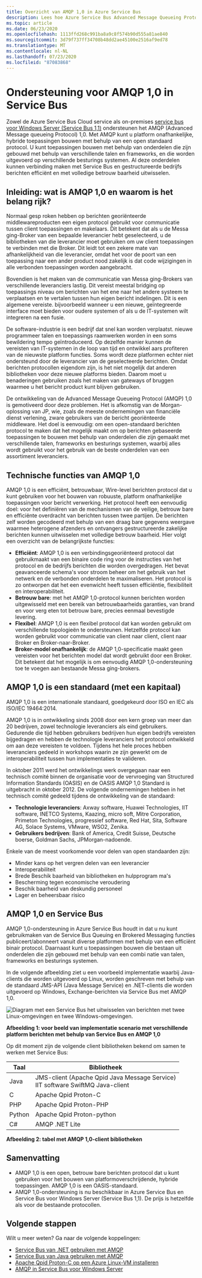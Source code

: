 ```yaml
---
title: Overzicht van AMQP 1,0 in Azure Service Bus
description: Lees hoe Azure Service Bus Advanced Message Queueing Protocol (AMQP) ondersteunt, een open standaard protocol.
ms.topic: article
ms.date: 06/23/2020
ms.openlocfilehash: 1113ffd268c991ba8a9c8f574b90d555a81ae840
ms.sourcegitcommit: 3d79f737ff34708b48dd2ae45100e2516af9ed78
ms.translationtype: MT
ms.contentlocale: nl-NL
ms.lasthandoff: 07/23/2020
ms.locfileid: "87083868"
---
```

# <a name="amqp-10-support-in-service-bus"></a>Ondersteuning voor AMQP 1,0 in Service Bus
Zowel de Azure Service Bus Cloud service als on-premises [service bus voor Windows Server (Service Bus 1,1)](https://msdn.microsoft.com/library/dn282144.aspx) ondersteunen het AMQP (Advanced Message queueing Protocol) 1,0. Met AMQP kunt u platform onafhankelijke, hybride toepassingen bouwen met behulp van een open standaard protocol. U kunt toepassingen bouwen met behulp van onderdelen die zijn gebouwd met behulp van verschillende talen en frameworks, en die worden uitgevoerd op verschillende besturings systemen. Al deze onderdelen kunnen verbinding maken met Service Bus en gestructureerde bedrijfs berichten efficiënt en met volledige betrouw baarheid uitwisselen.

## <a name="introduction-what-is-amqp-10-and-why-is-it-important"></a>Inleiding: wat is AMQP 1,0 en waarom is het belang rijk?
Normaal gesp roken hebben op berichten georiënteerde middlewareproducten een eigen protocol gebruikt voor communicatie tussen client toepassingen en makelaars. Dit betekent dat als u de Messa ging-Broker van een bepaalde leverancier hebt geselecteerd, u de bibliotheken van die leverancier moet gebruiken om uw client toepassingen te verbinden met die Broker. Dit leidt tot een zekere mate van afhankelijkheid van die leverancier, omdat het voor de poort van een toepassing naar een ander product nood zakelijk is dat code wijzigingen in alle verbonden toepassingen worden aangebracht. 

Bovendien is het maken van de communicatie van Messa ging-Brokers van verschillende leveranciers lastig. Dit vereist meestal bridging op toepassings niveau om berichten van het ene naar het andere systeem te verplaatsen en te vertalen tussen hun eigen bericht indelingen. Dit is een algemene vereiste. bijvoorbeeld wanneer u een nieuwe, geïntegreerde interface moet bieden voor oudere systemen of als u de IT-systemen wilt integreren na een fusie.

De software-industrie is een bedrijf dat snel kan worden verplaatst. nieuwe programmeer talen en toepassings raamwerken worden in een soms bewildering tempo geïntroduceerd. Op dezelfde manier kunnen de vereisten van IT-systemen in de loop van tijd en ontwikkel aars profiteren van de nieuwste platform functies. Soms wordt deze platformen echter niet ondersteund door de leverancier van de geselecteerde berichten. Omdat berichten protocollen eigendom zijn, is het niet mogelijk dat anderen bibliotheken voor deze nieuwe platforms bieden. Daarom moet u benaderingen gebruiken zoals het maken van gateways of bruggen waarmee u het bericht product kunt blijven gebruiken.

De ontwikkeling van de Advanced Message Queueing Protocol (AMQP) 1,0 is gemotiveerd door deze problemen. Het is afkomstig van de Morgan-oplossing van JP, wie, zoals de meeste ondernemingen van financiële dienst verlening, zware gebruikers van de bericht georiënteerde middleware. Het doel is eenvoudig: om een open-standaard berichten protocol te maken dat het mogelijk maakt om op berichten gebaseerde toepassingen te bouwen met behulp van onderdelen die zijn gemaakt met verschillende talen, frameworks en besturings systemen, waarbij alles wordt gebruikt voor het gebruik van de beste onderdelen van een assortiment leveranciers.

## <a name="amqp-10-technical-features"></a>Technische functies van AMQP 1,0
AMQP 1,0 is een efficiënt, betrouwbaar, Wire-level berichten protocol dat u kunt gebruiken voor het bouwen van robuuste, platform onafhankelijke toepassingen voor bericht verwerking. Het protocol heeft een eenvoudig doel: voor het definiëren van de mechanismen van de veilige, betrouw bare en efficiënte overdracht van berichten tussen twee partijen. De berichten zelf worden gecodeerd met behulp van een draag bare gegevens weergave waarmee heterogene afzenders en ontvangers gestructureerde zakelijke berichten kunnen uitwisselen met volledige betrouw baarheid. Hier volgt een overzicht van de belangrijkste functies:

* **Efficiënt**: AMQP 1,0 is een verbindingsgeoriënteerd protocol dat gebruikmaakt van een binaire code ring voor de instructies van het protocol en de bedrijfs berichten die worden overgedragen. Het bevat geavanceerde schema's voor stroom beheer om het gebruik van het netwerk en de verbonden onderdelen te maximaliseren. Het protocol is zo ontworpen dat het een evenwicht heeft tussen efficiëntie, flexibiliteit en interoperabiliteit.
* **Betrouw bare**: met het AMQP 1,0-protocol kunnen berichten worden uitgewisseld met een bereik van betrouwbaarheids garanties, van brand en voor verg eten tot betrouw bare, precies eenmaal bevestigde levering.
* **Flexibel**: AMQP 1,0 is een flexibel protocol dat kan worden gebruikt om verschillende topologieën te ondersteunen. Hetzelfde protocol kan worden gebruikt voor communicatie van client naar client, client naar Broker en Broker-naar-Broker.
* **Broker-model onafhankelijk**: de AMQP 1,0-specificatie maakt geen vereisten voor het berichten model dat wordt gebruikt door een Broker. Dit betekent dat het mogelijk is om eenvoudig AMQP 1,0-ondersteuning toe te voegen aan bestaande Messa ging-brokers.

## <a name="amqp-10-is-a-standard-with-a-capital-s"></a>AMQP 1,0 is een standaard (met een kapitaal)
AMQP 1,0 is een internationale standaard, goedgekeurd door ISO en IEC als ISO/IEC 19464:2014.

AMQP 1,0 is in ontwikkeling sinds 2008 door een kern groep van meer dan 20 bedrijven, zowel technologie leveranciers als eind gebruikers. Gedurende die tijd hebben gebruikers bedrijven hun eigen bedrijfs vereisten bijgedragen en hebben de technologie leveranciers het protocol ontwikkeld om aan deze vereisten te voldoen. Tijdens het hele proces hebben leveranciers gedeeld in workshops waarin ze zijn gewerkt om de interoperabiliteit tussen hun implementaties te valideren.

In oktober 2011 werd het ontwikkelings werk overgegaan naar een technisch comité binnen de organisatie voor de vervroeging van Structured Information Standards (OASIS) en de OASIS AMQP 1,0 Standard is uitgebracht in oktober 2012. De volgende ondernemingen hebben in het technisch comité gedeeld tijdens de ontwikkeling van de standaard:

* **Technologie leveranciers**: Axway software, Huawei Technologies, IIT software, INETCO Systems, Kaazing, micro soft, Mitre Corporation, Primeton Technologies, progressief software, Red Hat, Sita, Software AG, Solace Systems, VMware, WSO2, Zenika.
* **Gebruikers bedrijven**: Bank of America, Credit Suisse, Deutsche boerse, Goldman Sachs, JPMorgan-nadoende.

Enkele van de meest voorkomende voor delen van open standaarden zijn:

* Minder kans op het vergren delen van een leverancier
* Interoperabiliteit
* Brede Beschik baarheid van bibliotheken en hulpprogram ma's
* Bescherming tegen economische veroudering
* Beschik baarheid van deskundig personeel
* Lager en beheersbaar risico

## <a name="amqp-10-and-service-bus"></a>AMQP 1,0 en Service Bus
AMQP 1,0-ondersteuning in Azure Service Bus houdt in dat u nu kunt gebruikmaken van de Service Bus Queuing en Brokered Messaging functies publiceert/abonneert vanuit diverse platformen met behulp van een efficiënt binair protocol. Daarnaast kunt u toepassingen bouwen die bestaan uit onderdelen die zijn gebouwd met behulp van een combi natie van talen, frameworks en besturings systemen.

In de volgende afbeelding ziet u een voorbeeld implementatie waarbij Java-clients die worden uitgevoerd op Linux, worden geschreven met behulp van de standaard JMS-API (Java Message Service) en .NET-clients die worden uitgevoerd op Windows, Exchange-berichten via Service Bus met AMQP 1,0.

![Diagram met een Service Bus het uitwisselen van berichten met twee Linux-omgevingen en twee Windows-omgevingen.][0]

**Afbeelding 1: voor beeld van implementatie scenario met verschillende platform berichten met behulp van Service Bus en AMQP 1,0**

Op dit moment zijn de volgende client bibliotheken bekend om samen te werken met Service Bus:

| Taal | Bibliotheek |
| --- | --- |
| Java |JMS-client (Apache Qpid Java Message Service)<br/>IIT software SwiftMQ Java-client |
| C |Apache Qpid Proton-C |
| PHP |Apache Qpid Proton-PHP |
| Python |Apache Qpid Proton-python |
| C# |AMQP .NET Lite |

**Afbeelding 2: tabel met AMQP 1,0-client bibliotheken**

## <a name="summary"></a>Samenvatting
* AMQP 1,0 is een open, betrouw bare berichten protocol dat u kunt gebruiken voor het bouwen van platformoverschrijdende, hybride toepassingen. AMQP 1,0 is een OASIS-standaard.
* AMQP 1,0-ondersteuning is nu beschikbaar in Azure Service Bus en Service Bus voor Windows Server (Service Bus 1,1). De prijs is hetzelfde als voor de bestaande protocollen.

## <a name="next-steps"></a>Volgende stappen
Wilt u meer weten? Ga naar de volgende koppelingen:

* [Service Bus van .NET gebruiken met AMQP]
* [Service Bus van Java gebruiken met AMQP]
* [Apache Qpid Proton-C op een Azure Linux-VM installeren]
* [AMQP in Service Bus voor Windows Server]

[0]: ./media/service-bus-amqp-overview/service-bus-amqp-1.png
[Service Bus van .NET gebruiken met AMQP]: service-bus-amqp-dotnet.md
[Service Bus van Java gebruiken met AMQP]: service-bus-amqp-java.md
[Apache Qpid Proton-C op een Azure Linux-VM installeren]: service-bus-amqp-apache.md
[AMQP in Service Bus voor Windows Server]: https://msdn.microsoft.com/library/dn574799.aspx

